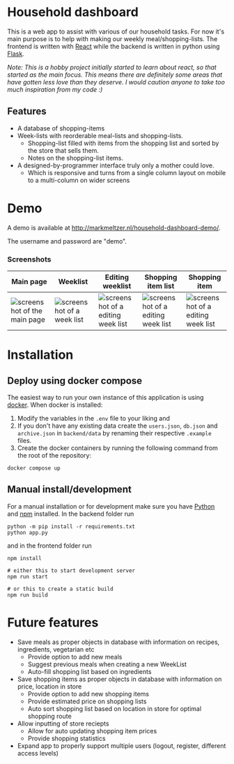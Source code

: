 # Household dashboard

This is a web app to assist with various of our household tasks. For now it's main purpose is to help with making our weekly meal/shopping-lists. The frontend is written with [React](https://reactjs.org/) while the backend is written in python using [Flask](https://flask.palletsprojects.com/en/2.0.x/).

*Note: This is a hobby project initially started to learn about react, so that started as the main focus. This means there are definitely some areas that have gotten less love than they deserve. I would caution anyone to take too much inspiration from my code :)*

## Features
- A database of shopping-items
- Week-lists with reorderable meal-lists and shopping-lists.
	- Shopping-list filled with items from the shopping list and sorted by the store that sells them.
	- Notes on the shopping-list items.
- A designed-by-programmer interface truly only a mother could love.
	- Which is responsive and turns from a single column layout on mobile to a multi-column on wider screens


# Demo

A demo is available at http://markmeltzer.nl/household-dashboard-demo/.

The username and password are "demo".

### Screenshots
| Main page  | Weeklist | Editing weeklist | Shopping item list | Shopping item |
| ------------- | ------------- | ------------- | ------------- | ------------- |
| ![screenshot of the main page](./imgs/main_page_cropped.png)  | ![screenshot of a week list](./imgs/weekList_view_cropped.png) | ![screenshot of a editing week list](./imgs/weekList_edit_cropped.png) | ![screenshot of a editing week list](./imgs/shoppingItems_cropped.png) | ![screenshot of a editing week list](./imgs/shoppingItem_cropped.png) |

# Installation

## Deploy using docker compose

The easiest way to run your own instance of this application is using [docker](https://www.docker.com/). When docker is installed:

1. Modify the variables in the `.env` file to your liking and 
2. If you don't have any existing data create the `users.json`, `db.json` and `archive.json` in `backend/data` by renaming their respective `.example` files.
3. Create the docker containers by running the following command from the root of the repository:

```
docker compose up
```

## Manual install/development

For a manual installation or for development make sure you have [Python](https://www.python.org/) and [npm](https://www.npmjs.com/) installed. In the backend folder run

```
python -m pip install -r requirements.txt
python app.py
```

and in the frontend folder run

```
npm install

# either this to start development server
npm run start

# or this to create a static build
npm run build
```

# Future features
- Save meals as proper objects in database with information on recipes, ingredients, vegetarian etc
	- Provide option to add new meals
	- Suggest previous meals when creating a new WeekList
	- Auto-fill shopping list based on ingredients
- Save shopping items as proper objects in database with information on price, location in store
	- Provide option to add new shopping items
	- Provide estimated price on shopping lists
	- Auto sort shopping list based on location in store for optimal shopping route
- Allow inputting of store reciepts
	- Allow for auto updating shopping item prices
	- Provide shopping statistics
- Expand app to properly support multiple users (logout, register, different access levels)

